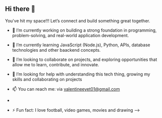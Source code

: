 ## Hi there 👋


You've hit my space!!!
Let’s connect and build something great together.

- 🔭 I’m currently working on building a strong foundation in programming, problem-solving, and real-world application development.
- 🌱 I’m currently learning JavaScript (Node.js), Python, APIs, database technologies and other baackend concepts.
- 👯 I’m looking to collaborate on projects, and exploring opportunities that allow me to learn, contribute, and innovate.
- 🤔 I’m looking for help with understanding this tech thing, growing my skills and collaborating on  projects

- 📫 You can reach me: via valentineeyet01@gmail.com

- 
- ⚡ Fun fact: I love football, video games, movies and drawing
-->
